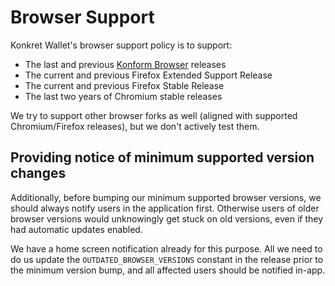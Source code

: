 # Browser Support

Konkret Wallet's browser support policy is to support:

- The last and previous [Konform Browser](https://codeberg.org/konform-browser) releases
- The current and previous Firefox Extended Support Release
- The current and previous Firefox Stable Release
- The last two years of Chromium stable releases

We try to support other browser forks as well (aligned with supported Chromium/Firefox releases), but we don't actively test them.

## Providing notice of minimum supported version changes

Additionally, before bumping our minimum supported browser versions, we should always notify users in the application first. Otherwise users of older browser versions would unknowingly get stuck on old versions, even if they had automatic updates enabled.

We have a home screen notification already for this purpose. All we need to do us update the `OUTDATED_BROWSER_VERSIONS` constant in the release prior to the minimum version bump, and all affected users should be notified in-app.

